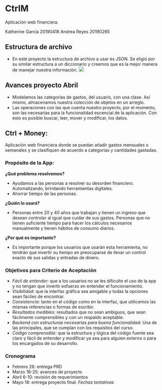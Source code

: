 # CtrlM
Aplicación web financiera. 

Katherine García 20190418
Andrea Reyes 20190265

## Estructura de archivo
- En este proyecto la estructura de archivo a usar es JSON. Se eligió por su similar estructura a un diccionario y creemos que es la mejor manera de manejar nuestra información. 
[![](file:///C:/Users/kgrac/Desktop/CtrlM/imgs/json.png)]()
## Avances proyecto Abril
- Modelamos las categorías de gastos, del usuario, con una clase. Así mismo, almacenamos nuestra colección de objetos en un arreglo.
- Las operaciones con las que cuenta nuestro proyecto, por el momento, son las necesarias para la funcionalidad escencial de la aplicación. Con esto es posible buscar, leer, mover y modificar, los datos.

## Ctrl + Money:
Aplicación web financiera donde se puedan añadir gastos mensuales o semanales y se clasifiquen 
de acuerdo a categorías y cantidades gastadas. 

### Propósito de la App:
**¿Qué problema resolvemos?**

- Ayudamos a las personas a resolver su desorden financiero. Automatizando, brindando herramientas 
digitales. 
- Ahorrar tiempo de las personas.

**¿Quién lo usará?**
- Personas entre 20 y 40 años que trabajan y tienen un ingreso que desean controlar al igual que cuidar 
de sus gastos. Personas que no tienen suficiente tiempo para hacer los cálculos necesarios manualmente 
y tienen hábitos de consumo diarios.

**¿Por qué es importante?**
- Es importante porque los usuarios que usarán esta herramienta, no tendrán que invertir su tiempo en 
preocuparse de llevar un control exacto de sus salidas y entradas de dinero.

### Objetivos para Criterio de Aceptación
- *Fácil de entender:* que a los usuarios no se les dificulte el uso de la app y no tengan que invertir esfuerzo en 
entender el funcionamiento. 
- *Visibilidad:* que la interfaz gráfica sea amigable y todas la opciones sean fáciles de encontrar.
- *Consistencia:* tanto en el código como en la interfaz, que utilicemos las mismas referencias o formas de escribir.
- *Resultados medibles:* resultados que no sean ambiguos, que sean fácilmente comprensibles y con un respaldo aceptable.
- *Backend con estructuras necesarias para buena funcionalidad:* Una de las principales, que se cumplan con los requisitos 
del curso.
- *Código comprensible:* que la estructura y lógica del código fuente sea claro y fácil de entender y modificar ya sea 
para alguien externo o para los encargados de su desarrollo.

### Cronograma
- Febrero 26: entrega PRD
- Marzo 18-25: avances de proyecto
- Abril 6-10:  revisión de requerimientos 
- Mayo 18: entrega proyecto final.
*Fechas tentativas*

